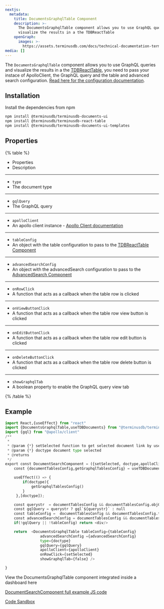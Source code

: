 ```yaml
---
nextjs:
  metadata:
    title: DocumentsGraphqlTable Component
    description: >-
      The DocumentsGraphqlTable component allows you to use GraphQL queries and
      visualize the results in a the TDBReactTable
    openGraph:
      images: >-
        https://assets.terminusdb.com/docs/technical-documentation-terminuscms-og.png
media: []
---
```


The `DocumentsGraphqlTable` component allows you to use GraphQL queries and visualize the results in a the [TDBReactTable](/docs/tdb-react-table/), you need to pass your instace of ApolloClient, the GraphQL query and the table and advanced search configuration. [Read here for the configuration documentation](/docs/tdb-react-table/).

## Installation

Install the dependencies from npm

```bash
npm install @terminusdb/terminusdb-documents-ui
npm install @terminusdb/terminusdb-react-table
npm install @terminusdb/terminusdb-documents-ui-templates
```

## Properties

{% table %}

- Properties
- Description

---

- `type`
- The document type

---

- `gqlQuery`
- The GraphQL query

---

- `apolloClient`
- An apollo client instance - [Apollo Client documentation](https://www.apollographql.com/docs/react/)

---

- `tableConfig`
- An object with the table configuration to pass to the [TDBReactTable Component](/docs/tdb-react-table/)

---

- `advancedSearchConfig`
- An object with the advancedSearch configuration to pass to the [AdvancedSearch Component](/docs/tdb-react-table/#advancedsearch)

---

- `onRowClick`
- A function that acts as a callback when the table row is clicked

---

- `onViewButtonClick`
- A function that acts as a callback when the table row view button is clicked

---

- `onEditButtonClick`
- A function that acts as a callback when the table row edit button is clicked

---

- `onDeleteButtonClick`
- A function that acts as a callback when the table row delete button is clicked

---

- `showGraphqlTab`
- A boolean property to enable the GraphQL query view tab

{% /table %}

## Example

```python
import React,{useEffect} from "react"
import {DocumentsGraphqlTable,useTDBDocuments} from "@terminusdb/terminusdb-documents-ui-template"
import {gql} from "@apollo/client"
/**
 * 
 * @param {*} setSelected function to get selected document link by user 
 * @param {*} doctype document type selected
 * @returns 
 */
export const DocumentSearchComponent = ({setSelected, doctype,apolloClient,tdbClient}) => {
    const {documentTablesConfig,getGraphqlTablesConfig} = useTDBDocuments(tdbClient)

    useEffect(() => {
        if(doctype){       
            getGraphqlTablesConfig()         
        }
     },[doctype]);

    const querystr  = documentTablesConfig && documentTablesConfig.objQuery ? documentTablesConfig.objQuery[doctype].query : null
    const gqlQuery = querystr ? gql`${querystr}` : null
    const tableConfig =  documentTablesConfig && documentTablesConfig.tablesColumnsConfig ? documentTablesConfig.tablesColumnsConfig[type] : []
    const advancedSearchConfig = documentTablesConfig && documentTablesConfig.advancedSearchObj ? documentTablesConfig.advancedSearchObj[type] : null
    if(!gqlQuery || !tableConfig) return <div/>

    return  <DocumentsGraphqlTable tableConfig={tableConfig} 
                advancedSearchConfig ={advancedSearchConfig}
                type={doctype} 
                gqlQuery={gqlQuery}
                apolloClient={apolloClient}
                onRowClick={setSelected} 
                showGraphqlTab={false} />

}
```

View the DocumentsGraphqlTable component integrated inside a dashboard here

[DocumentSearchComponent full example JS code](https://github.com/terminusdb/dashboard-examples-sandbox/blob/main/terminusdb-documents-ui-template-example/dashboard-demo/src/components/DocumentSearchComponent.js)

[Code Sandbox](https://codesandbox.io/s/github/terminusdb/dashboard-examples-sandbox/tree/main/terminusdb-documents-ui-template-example/dashboard-demo)